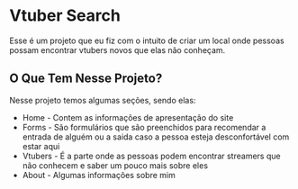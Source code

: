 # Vtuber Search

Esse é um projeto que eu fiz com o intuito de criar um local onde pessoas possam encontrar vtubers novos que elas não conheçam.

## O Que Tem Nesse Projeto?

Nesse projeto temos algumas seções, sendo elas:

- Home - Contem as informações de apresentação do site
- Forms - São formulários que são preenchidos para recomendar a entrada de alguém ou a saida caso a pessoa esteja desconfortável com estar aqui
- Vtubers - É a parte onde as pessoas podem encontrar streamers que não conhecem e saber um pouco mais sobre eles
- About - Algumas informações sobre mim
